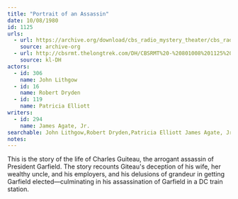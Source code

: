```yaml
---
title: "Portrait of an Assassin"
date: 10/08/1980
id: 1125
urls: 
  - url: https://archive.org/download/cbs_radio_mystery_theater/cbs_radio_mystery_theater-1101-1150.zip/cbs_radio_mystery_theater-1101-1150%2Fcbsrmt_1125_portrait_of_an_assassin.mp3
    source: archive-org
  - url: http://cbsrmt.thelongtrek.com/DH/CBSRMT%20-%20801008%201125%20Portrait%20of%20an%20Assassin_dh.mp3
    source: kl-DH
actors:  
  - id: 306
    name: John Lithgow  
  - id: 16
    name: Robert Dryden  
  - id: 119
    name: Patricia Elliott
writers:  
  - id: 294
    name: James Agate, Jr.
searchable: John Lithgow,Robert Dryden,Patricia Elliott James Agate, Jr.
notes:  
---
```

This is the story of the life of Charles Guiteau, the arrogant assassin of President Garfield. The story recounts Giteau's deception of his wife, her wealthy uncle, and his employers, and his delusions of grandeur in getting Garfield elected—culminating in his assassination of Garfield in a DC train station.